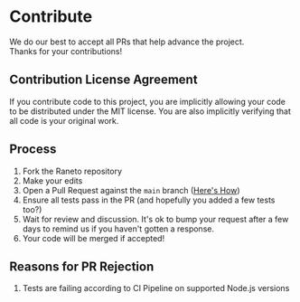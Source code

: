 Contribute
==========

We do our best to accept all PRs that help advance the project.  
Thanks for your contributions!

## Contribution License Agreement

If you contribute code to this project, you are implicitly allowing your code to be distributed under the MIT license. You are also implicitly verifying that all code is your original work.

## Process

1. Fork the Raneto repository
1. Make your edits
1. Open a Pull Request against the `main` branch ([Here's How](https://www.digitalocean.com/community/tutorials/how-to-create-a-pull-request-on-github#create-pull-request))
1. Ensure all tests pass in the PR (and hopefully you added a few tests too?)
1. Wait for review and discussion. It's ok to bump your request after a few days to remind us if you haven't gotten a response.
1. Your code will be merged if accepted!

## Reasons for PR Rejection

1. Tests are failing according to CI Pipeline on supported Node.js versions
